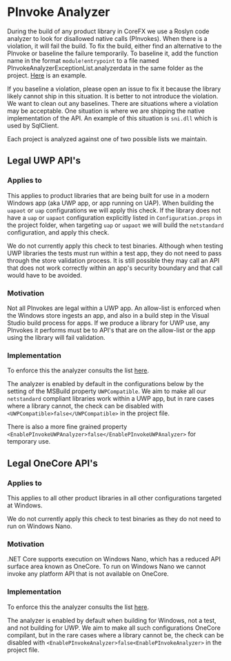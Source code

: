 # PInvoke Analyzer

During the build of any product library in CoreFX we use a Roslyn code analyzer to look for disallowed native calls (PInvokes). When there is a violation, it will fail the build. To fix the build, either find an alternative to the PInvoke or baseline the failure temporarily. To baseline it, add the function name in the format `module!entrypoint` to a file named PInvokeAnalyzerExceptionList.analyzerdata in the same folder as the project. [Here](https://github.com/dotnet/corefx/blob/master/src/System.Diagnostics.Process/src/PInvokeAnalyzerExceptionList.analyzerdata) is an example.

If you baseline a violation, please open an issue to fix it because the library likely cannot ship in this situation. It is better to not introduce the violation. We want to clean out any baselines. There are situations where a violation may be acceptable. One situation is where we are shipping the native implementation of the API. An example of this situation is `sni.dll` which is used by SqlClient.

Each project is analyzed against one of two possible lists we maintain.

## Legal UWP API's

### Applies to

This applies to product libraries that are being built for use in a modern Windows app (aka UWP app, or app running on UAP). When building the `uapaot` or `uap` configurations we will apply this check. If the library does not have a `uap` or `uapaot` configuration explicitly listed in `Configuration.props` in the project folder, when targeting `uap` or `uapaot` we will build the `netstandard` configuration, and apply this check.

We do not currently apply this check to test binaries. Although when testing UWP libraries the tests must run within a test app, they do not need to pass through the store validation process. It is still possible they may call an API that does not work correctly within an app's security boundary and that call would have to be avoided.

### Motivation

Not all PInvokes are legal within a UWP app. An allow-list is enforced when the Windows store ingests an app, and also in a build step in the Visual Studio build process for apps. If we produce a library for UWP use, any PInvokes it performs must be to API's that are on the allow-list or the app using the library will fail validation.

### Implementation

To enforce this the analyzer consults the list [here](https://github.com/dotnet/buildtools/blob/master/src/Microsoft.DotNet.CodeAnalysis/PackageFiles/PinvokeAnalyzer_Win32UWPApis.txt).

The analyzer is enabled by default in the configurations below by the setting of the MSBuild property `UWPCompatible`. We aim to make all our `netstandard` compliant libraries work within a UWP app, but in rare cases where a library cannot, the check can be disabled with `<UWPCompatible>false</UWPCompatible>` in the project file.

There is also a more fine grained property `<EnablePInvokeUWPAnalyzer>false</EnablePInvokeUWPAnalyzer>` for temporary use.

## Legal OneCore API's

### Applies to

This applies to all other product libraries in all other configurations targeted at Windows.

We do not currently apply this check to test binaries as they do not need to run on Windows Nano.

### Motivation

.NET Core supports execution on Windows Nano, which has a reduced API surface area known as OneCore. To run on Windows Nano we cannot invoke any platform API that is not available on OneCore.

### Implementation

To enforce this the analyzer consults the list [here](https://github.com/dotnet/buildtools/blob/master/src/Microsoft.DotNet.CodeAnalysis/PackageFiles/PinvokeAnalyzer_Win32Apis.txt).

The analyzer is enabled by default when building for Windows, not a test, and not building for UWP. We aim to make all such configurations OneCore compilant, but in the rare cases where a library cannot be, the check can be disabled with `<EnablePInvokeAnalyzer>false<EnablePInvokeAnalyzer>` in the project file.
